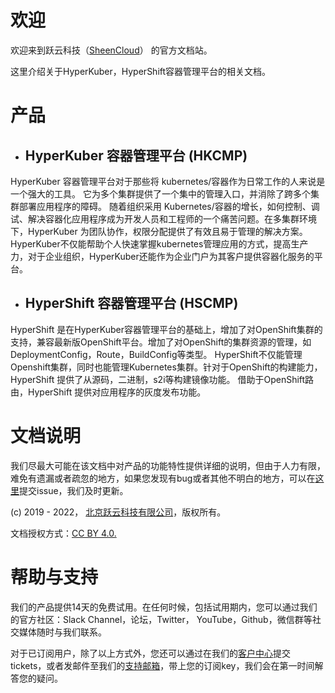 # 欢迎

欢迎来到跃云科技（[SheenCloud](https://sheencloud.com)） 的官方文档站。

这里介绍关于HyperKuber，HyperShift容器管理平台的相关文档。


# 产品

+ ## HyperKuber 容器管理平台 (HKCMP)

HyperKuber 容器管理平台对于那些将 kubernetes/容器作为日常工作的人来说是一个强大的工具。 它为多个集群提供了一个集中的管理入口，并消除了跨多个集群部署应用程序的障碍。 随着组织采用 Kubernetes/容器的增长，如何控制、调试、解决容器化应用程序成为开发人员和工程师的一个痛苦问题。在多集群环境下，HyperKuber 为团队协作，权限分配提供了有效且易于管理的解决方案。HyperKuber不仅能帮助个人快速掌握kubernetes管理应用的方式，提高生产力，对于企业组织，HyperKuber还能作为企业门户为其客户提供容器化服务的平台。


+ ## HyperShift 容器管理平台 (HSCMP)


HyperShift 是在HyperKuber容器管理平台的基础上，增加了对OpenShift集群的支持，兼容最新版OpenShift平台。增加了对OpenShift的集群资源的管理，如DeploymentConfig，Route，BuildConfig等类型。 HyperShift不仅能管理Openshift集群，同时也能管理Kubernetes集群。针对于OpenShift的构建能力，HyperShift 提供了从源码，二进制，s2i等构建镜像功能。 借助于OpenShift路由，HyperShift 提供对应用程序的灰度发布功能。



# 文档说明

我们尽最大可能在该文档中对产品的功能特性提供详细的说明，但由于人力有限，难免有遗漏或者疏忽的地方，如果您发现有bug或者其他不明白的地方，可以在[这里](https://github.com/sheencloud/sheencloud.github.io/issues)提交issue，我们及时更新。

(c) 2019 - 2022， [北京跃云科技有限公司](sheencloud.com)，版权所有。

文档授权方式：[CC BY 4.0.](https://creativecommons.org/licenses/by/4.0/)


# 帮助与支持

我们的产品提供14天的免费试用。在任何时候，包括试用期内，您可以通过我们的官方社区：Slack Channel，论坛，Twitter， YouTube，Github，微信群等社交媒体随时与我们联系。

对于已订阅用户，除了以上方式外，您还可以通过在我们的[客户中心](https://accounts.sheencloud.com)提交tickets，或者发邮件至我们的[支持邮箱](mailto:support@sheencloud.com)，带上您的订阅key，我们会在第一时间解答您的疑问。